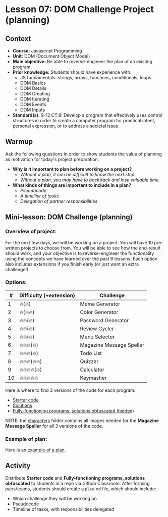 # Lesson 07: DOM Challenge Project (planning)


## Context
* **Course:** Javascript Programming
* **Unit:** DOM (Document Object Model)
* **Main objective:** Be able to reverse-engineer the plan of an existing program.
* **Prior knowledge:** Students should have experience with:
  * JS fundamentals: strings, arrays, functions, conditionals, loops
  * DOM Basics
  * DOM Details
  * DOM Creating
  * DOM Iterating
  * DOM Events
  * DOM Inputs
* **Standard(s):** 9-12.CT.8: Develop a program that effectively uses control structures in order to create a computer program for practical intent, personal expression, or to address a societal issue.


## Warmup

Ask the following questions in order to show students the value of planning as motivation for today's project preparation.
* **Why is it important to plan before working on a project?**
  * _Without a plan, it can be difficult to know the next step._
  * _Without a plan, you may have to backtrack and lose valuable time._
* **What kinds of things are important to include in a plan?**
  * _Pseudocode_
  * _A timeline of tasks_
  * _Delegation of partner responsibilities_


## Mini-lesson: **DOM Challenge (planning)**

### Overview of project:

For the next few days, we will be working on a project. You will have 10 pre-written projects to choose from. You will be able to see how the end-result should work, and your objective is to reverse-engineer the functionality using the concepts we have learned over the past 6 lessons. Each option also includes extensions if you finish early (or just want an extra challenge!).

### Options: 

| # | Difficulty (+extension) | Challenge |
| ---  | --- | --- |
| 1 | 🔥(🔥) | Meme Generator |
| 2 | 🔥(🔥🔥) | Color Generator  |
| 3 | 🔥🔥(🔥) | Password Generator |
| 4 | 🔥🔥(🔥) | Review Cycler |
| 5 | 🔥🔥(🔥) | Menu Selector |
| 6 | 🔥🔥🔥(🔥) | Magazine Message Speller |
| 7 | 🔥🔥🔥(🔥) | Todo List |
| 8 | 🔥🔥🔥(🔥🔥) | Quizzer |
| 9 | 🔥🔥🔥🔥(🔥) | Calculator |
| 10 | 🔥🔥🔥🔥🔥 | Keymasher |

Here is where to find 3 versions of the code for each program:
* [Starter code](../code/dom-challenge/starter-code)
* [Solutions](../code/dom-challenge/solutions)
* [Fully-functioning programs, solutions obfuscated (hidden)](../code/dom-challenge/starter-code)

NOTE: the [characters](../code/dom-challenge/characters) folder contains all images needed for the **Magazine Message Speller** for all 3 versions of the code.


### Example of plan:

Here is an [example of a plan](../resources/example-plan.md).

## Activity

Distribute **Starter code** and **Fully-functioning programs, solutions obfuscated** to students in a repo via Github Classroom. After forming pairs/teams, students should create a `plan.md` file, which should include:

* Which challenge they will be working on
* Pseudocode
* Timeline of tasks, with responsibilities delegated